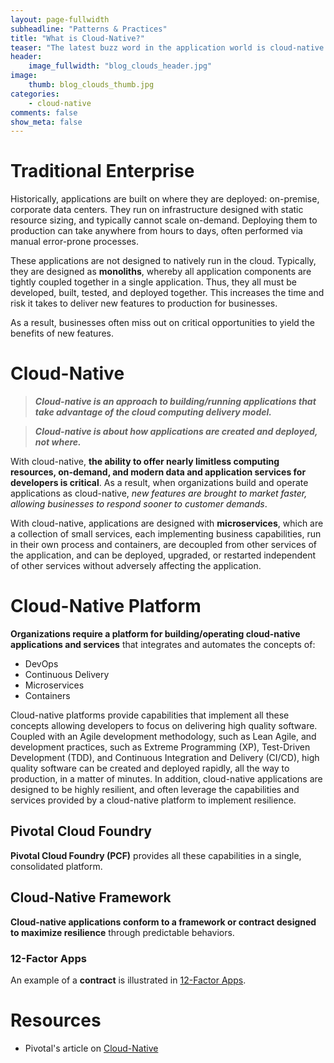 ```yaml
---
layout: page-fullwidth
subheadline: "Patterns & Practices"
title: "What is Cloud-Native?"
teaser: "The latest buzz word in the application world is cloud-native. What is it and why is it so compelling?"
header:
    image_fullwidth: "blog_clouds_header.jpg"
image:
    thumb: blog_clouds_thumb.jpg
categories:
    - cloud-native
comments: false
show_meta: false
---
```


# Traditional Enterprise

Historically, applications are built on where they are deployed:
on-premise, corporate data centers. They run on infrastructure designed
with static resource sizing, and typically cannot scale on-demand.
Deploying them to production can take anywhere from hours to days, often
performed via manual error-prone processes.

These applications are not designed to natively run in the cloud.
Typically, they are designed as **monoliths**, whereby all application
components are tightly coupled together in a single application. Thus,
they all must be developed, built, tested, and deployed together. This
increases the time and risk it takes to deliver new features to
production for businesses.

As a result, businesses often miss out on critical opportunities to
yield the benefits of new features.

# Cloud-Native

> ***Cloud-native is an approach to building/running applications that
take advantage of the cloud computing delivery model.***

> ***Cloud-native is about how applications are created and deployed,
not where.***

With cloud-native, **the ability to offer nearly limitless computing
resources, on-demand, and modern data and application services for
developers is critical**. As a result, when organizations build and
operate applications as cloud-native, *new features are brought to
market faster, allowing businesses to respond sooner to customer
demands*.

With cloud-native, applications are designed with **microservices**,
which are a collection of small services, each implementing business
capabilities, run in their own process and containers, are decoupled
from other services of the application, and can be deployed, upgraded,
or restarted independent of other services without adversely affecting
the application.

# Cloud-Native Platform

**Organizations require a platform for building/operating cloud-native
applications and services** that integrates and automates the concepts
of:

* DevOps
* Continuous Delivery
* Microservices
* Containers

Cloud-native platforms provide capabilities that implement all these
concepts allowing developers to focus on delivering high quality
software. Coupled with an Agile development methodology, such as
Lean Agile, and development practices, such as Extreme Programming (XP),
Test-Driven Development (TDD), and Continuous Integration and Delivery
(CI/CD), high quality software can be created and deployed rapidly, all
the way to production, in a matter of minutes. In addition, cloud-native
applications are designed to be highly resilient, and often leverage the
capabilities and services provided by a cloud-native platform to
implement resilience.

## Pivotal Cloud Foundry

**Pivotal Cloud Foundry (PCF)** provides all these capabilities in a
single, consolidated platform.

## Cloud-Native Framework

**Cloud-native applications conform to a framework or contract designed
to maximize resilience** through predictable behaviors.

### 12-Factor Apps

An example of a **contract** is illustrated in
[12-Factor Apps](https://12factor.net "12-Factor Apps").

# Resources

* Pivotal's article on [Cloud-Native](https://pivotal.io/cloud-native "Cloud-Native")
